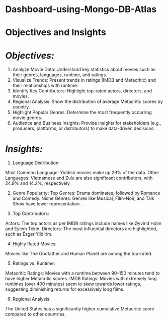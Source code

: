 # Dashboard-using-Mongo-DB-Atlas

# Objectives and Insights
# *Objectives:*
1. Analyze Movie Data: Understand key statistics about movies such as their genres, languages, runtime, and ratings.
2. Visualize Trends: Present trends in ratings (IMDB and Metacritic) and their relationships with runtime.
3. Identify Key Contributors: Highlight top-rated actors, directors, and movies.
4. Regional Analysis: Show the distribution of average Metacritic scores by country.
5. Highlight Popular Genres: Determine the most frequently occurring movie genres.
6. Audience and Business Insights: Provide insights for stakeholders (e.g., producers, platforms, or distributors) to make data-driven decisions.

 # *Insights:*  
1. Language Distribution:

Most Common Language: Yiddish movies make up 29% of the data.
Other Languages: Vietnamese and Zulu are also significant contributors, with 24.9% and 14.2%, respectively.

2. Genre Popularity:
Top Genres: Drama dominates, followed by Romance and Comedy.
Niche Genres: Genres like Musical, Film-Noir, and Talk Show have lower representation.

3. Top Contributors:

Actors: The top actors as per IMDB ratings include names like Øyvind Holm and Eylem Tekin.
Directors: The most influential directors are highlighted, such as Ézger Yildirim.

4. Highly Rated Movies:

Movies like The Godfather and Human Planet are among the top-rated.

5. Ratings vs. Runtime:

Metacritic Ratings: Movies with a runtime between 90–150 minutes tend to have higher Metacritic scores.
IMDB Ratings: Movies with extremely long runtimes (over 400 minutes) seem to skew towards lower ratings, suggesting diminishing returns for excessively long films.

6. Regional Analysis:

The United States has a significantly higher cumulative Metacritic score compared to other countries.
